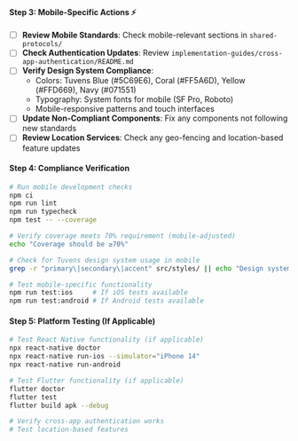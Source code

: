 #### Step 3: Mobile-Specific Actions ⚡
- [ ] **Review Mobile Standards**: Check mobile-relevant sections in `shared-protocols/`
- [ ] **Check Authentication Updates**: Review `implementation-guides/cross-app-authentication/README.md`
- [ ] **Verify Design System Compliance**: 
  - Colors: Tuvens Blue (#5C69E6), Coral (#FF5A6D), Yellow (#FFD669), Navy (#071551)
  - Typography: System fonts for mobile (SF Pro, Roboto)
  - Mobile-responsive patterns and touch interfaces
- [ ] **Update Non-Compliant Components**: Fix any components not following new standards
- [ ] **Review Location Services**: Check any geo-fencing and location-based feature updates

#### Step 4: Compliance Verification
```bash
# Run mobile development checks
npm ci
npm run lint
npm run typecheck
npm test -- --coverage

# Verify coverage meets 70% requirement (mobile-adjusted)
echo "Coverage should be ≥70%"

# Check for Tuvens design system usage in mobile
grep -r "primary\|secondary\|accent" src/styles/ || echo "Design system in use"

# Test mobile-specific functionality
npm run test:ios     # If iOS tests available
npm run test:android # If Android tests available
```

#### Step 5: Platform Testing (If Applicable)
```bash
# Test React Native functionality (if applicable)
npx react-native doctor
npx react-native run-ios --simulator="iPhone 14"
npx react-native run-android

# Test Flutter functionality (if applicable) 
flutter doctor
flutter test
flutter build apk --debug

# Verify cross-app authentication works
# Test location-based features
```